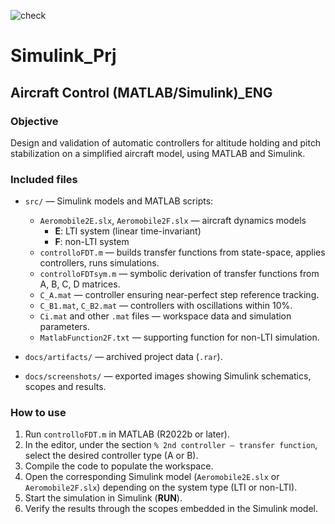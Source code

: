 ![check](https://github.com/davide95ca-950/Simulink_Prj/actions/workflows/check.yml/badge.svg)

# Simulink_Prj

## Aircraft Control (MATLAB/Simulink)_ENG

### Objective
Design and validation of automatic controllers for altitude holding and pitch stabilization on a simplified aircraft model, using MATLAB and Simulink.  

### Included files


- `src/` — Simulink models and MATLAB scripts:
  - `Aeromobile2E.slx`, `Aeromobile2F.slx` — aircraft dynamics models  
    - **E**: LTI system (linear time-invariant)  
    - **F**: non-LTI system  
  - `controlloFDT.m` — builds transfer functions from state-space, applies controllers, runs simulations.  
  - `controlloFDTsym.m` — symbolic derivation of transfer functions from A, B, C, D matrices.  
  - `C_A.mat` — controller ensuring near-perfect step reference tracking.  
  - `C_B1.mat`, `C_B2.mat` — controllers with oscillations within 10%.  
  - `Ci.mat` and other `.mat` files — workspace data and simulation parameters.  
  - `MatlabFunction2F.txt` — supporting function for non-LTI simulation.  

- `docs/artifacts/` — archived project data (`.rar`).  
- `docs/screenshots/` — exported images showing Simulink schematics, scopes and  results.  

### How to use
1. Run `controlloFDT.m` in MATLAB (R2022b or later).  
2. In the editor, under the section `% 2nd controller — transfer function`, select the desired controller type (A or B).  
3. Compile the code to populate the workspace.  
4. Open the corresponding Simulink model (`Aeromobile2E.slx` or `Aeromobile2F.slx`) depending on the system type (LTI or non-LTI).  
5. Start the simulation in Simulink (**RUN**).  
6. Verify the results through the scopes embedded in the Simulink model.  

